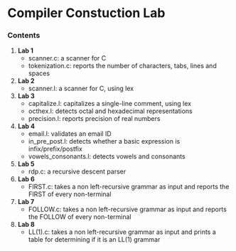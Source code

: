 # Compiler Constuction Lab

### Contents
1. **Lab 1**
   - scanner.c: a scanner for C
   - tokenization.c: reports the number of characters, tabs, lines and spaces
2. **Lab 2**
   - scanner.l: a scanner for C, using lex
3. **Lab 3**
   - capitalize.l: capitalizes a single-line comment, using lex
   - octhex.l: detects octal and hexadecimal representations
   - precision.l: reports precision of real numbers
4. **Lab 4**
   - email.l: validates an email ID
   - in_pre_post.l: detects whether a basic expression is infix/prefix/postfix
   - vowels_consonants.l: detects vowels and consonants
5. **Lab 5**
   - rdp.c: a recursive descent parser
6. **Lab 6**
   - FIRST.c: takes a non left-recursive grammar as input and reports the FIRST of every non-terminal
7. **Lab 7**
   - FOLLOW.c: takes a non left-recursive grammar as input and reports the FOLLOW of every non-terminal
8. **Lab 8**
   - LL(1).c: takes a non left-recursive grammar as input and prints a table for determining if it is an LL(1) grammar 